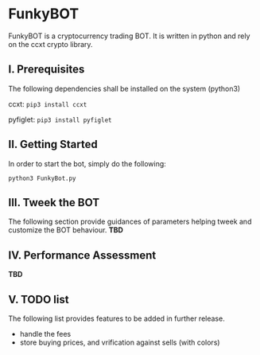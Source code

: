 # FunkyBOT
FunkyBOT is a cryptocurrency trading BOT. It is written in python and rely on the ccxt crypto library.


## I. Prerequisites
The following dependencies shall be installed on the system (python3)

ccxt: ```pip3 install ccxt```

pyfiglet: ```pip3 install pyfiglet```

## II. Getting Started
In order to start the bot, simply do the following:

```python3 FunkyBot.py```

## III. Tweek the BOT
The following section provide guidances of parameters helping tweek and customize the BOT behaviour.
**TBD**

## IV. Performance Assessment
**TBD**

## V. TODO list
The following list provides features to be added in further release.
- handle the fees
- store buying prices, and vrification against sells (with colors)
